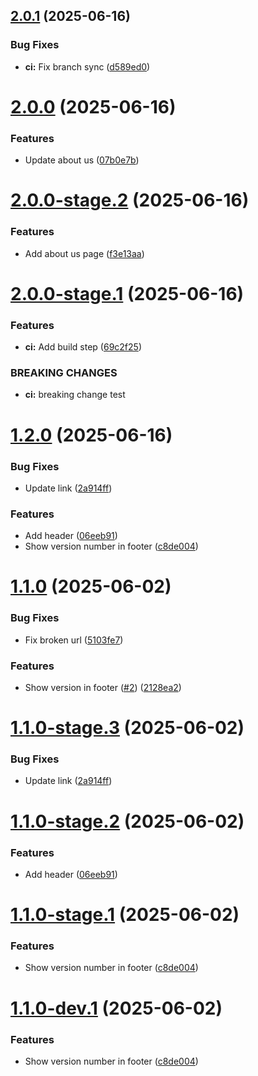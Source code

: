 ## [2.0.1](https://github.com/kresimir-mihelec/versioning-poc/compare/v2.0.0...v2.0.1) (2025-06-16)


### Bug Fixes

* **ci:** Fix branch sync ([d589ed0](https://github.com/kresimir-mihelec/versioning-poc/commit/d589ed0326ecde453bf21e91169eab0d7f6e82be))

# [2.0.0](https://github.com/kresimir-mihelec/versioning-poc/compare/v1.2.0...v2.0.0) (2025-06-16)


### Features

* Update about us ([07b0e7b](https://github.com/kresimir-mihelec/versioning-poc/commit/07b0e7bb600bfe1927b0608c7b799b480625aa84))

# [2.0.0-stage.2](https://github.com/kresimir-mihelec/versioning-poc/compare/v2.0.0-stage.1...v2.0.0-stage.2) (2025-06-16)


### Features

* Add about us page ([f3e13aa](https://github.com/kresimir-mihelec/versioning-poc/commit/f3e13aaff4dd84acd6302a0ac3cacff60503c371))

# [2.0.0-stage.1](https://github.com/kresimir-mihelec/versioning-poc/compare/v1.2.0...v2.0.0-stage.1) (2025-06-16)


### Features

* **ci:** Add build step ([69c2f25](https://github.com/kresimir-mihelec/versioning-poc/commit/69c2f25c1044fcf425575f852ae1a9fc8192043d))


### BREAKING CHANGES

* **ci:** breaking change test

# [1.2.0](https://github.com/kresimir-mihelec/versioning-poc/compare/v1.1.0...v1.2.0) (2025-06-16)


### Bug Fixes

* Update link ([2a914ff](https://github.com/kresimir-mihelec/versioning-poc/commit/2a914ff1b8126281a49388753fe802e8a59df1c3))


### Features

* Add header ([06eeb91](https://github.com/kresimir-mihelec/versioning-poc/commit/06eeb915c4376afa8f05fb6fc1895eca199de474))
* Show version number in footer ([c8de004](https://github.com/kresimir-mihelec/versioning-poc/commit/c8de004a4e1cca0468cc6acfcbcb7874dafa0e3b))

# [1.1.0](https://github.com/kresimir-mihelec/versioning-poc/compare/v1.0.0...v1.1.0) (2025-06-02)


### Bug Fixes

* Fix broken url ([5103fe7](https://github.com/kresimir-mihelec/versioning-poc/commit/5103fe7bb029c8977acd74b1ab6b17624d2b70e6))


### Features

* Show version in footer ([#2](https://github.com/kresimir-mihelec/versioning-poc/issues/2)) ([2128ea2](https://github.com/kresimir-mihelec/versioning-poc/commit/2128ea255e98875eacca31163320250a47f655fa))

# [1.1.0-stage.3](https://github.com/kresimir-mihelec/versioning-poc/compare/v1.1.0-stage.2...v1.1.0-stage.3) (2025-06-02)


### Bug Fixes

* Update link ([2a914ff](https://github.com/kresimir-mihelec/versioning-poc/commit/2a914ff1b8126281a49388753fe802e8a59df1c3))

# [1.1.0-stage.2](https://github.com/kresimir-mihelec/versioning-poc/compare/v1.1.0-stage.1...v1.1.0-stage.2) (2025-06-02)


### Features

* Add header ([06eeb91](https://github.com/kresimir-mihelec/versioning-poc/commit/06eeb915c4376afa8f05fb6fc1895eca199de474))

# [1.1.0-stage.1](https://github.com/kresimir-mihelec/versioning-poc/compare/v1.0.0...v1.1.0-stage.1) (2025-06-02)


### Features

* Show version number in footer ([c8de004](https://github.com/kresimir-mihelec/versioning-poc/commit/c8de004a4e1cca0468cc6acfcbcb7874dafa0e3b))

# [1.1.0-dev.1](https://github.com/kresimir-mihelec/versioning-poc/compare/v1.0.0...v1.1.0-dev.1) (2025-06-02)


### Features

* Show version number in footer ([c8de004](https://github.com/kresimir-mihelec/versioning-poc/commit/c8de004a4e1cca0468cc6acfcbcb7874dafa0e3b))
